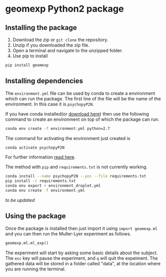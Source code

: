 # geomexp Python2 package


## Installing the package

1. Download the zip or `git clone` the repository.
2. Unzip if you downloaded the zip file.
3. Open a terminal and navigate to the unzipped folder.
4. Use pip to install

```bash
pip install geomexp  
```
## Installing dependencies
The `environment.yml` file can be used by conda to create a environment which can run the package. The first line of the file will be the name of the environment. In this case it is `psychopyP2N`.

If you have conda installed(or  [download here](https://www.anaconda.com/distribution/)) then use the following command to create an environment on top of which the package can run.

```bash
conda env create -f environment.yml python=2.7
```
The command for activating the environment just created is

```bash
conda activate psychopyP2N
```
For further information [read here](https://docs.conda.io/projects/conda/en/latest/user-guide/tasks/manage-environments.html#creating-an-environment-from-an-environment-yml-file).  

The method with `pip` and `requirements.txt` is not currently working.
```bash
conda install --name psychopyP2N --yes --file requirements.txt  
pip install -r requirements.txt  
conda env export > environment_droplet.yml  
conda env create -f environment.yml
```
*to be updated*

## Using the package
Once the package is installed then just import it using `import geomexp.ml` and you can then run the Muller-Lyer experiment as follows.

``` Python
geomexp.ml.ml_exp()  
```
The experiment will start by asking some basic details about the subject. The `esc` key will pause the experiment, and `q` will quit the expeiment. The gathered data will be stored in a folder called "data", at the location where you are running the terminal.

